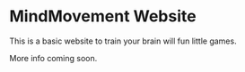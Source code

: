 # MindMovement Website
This is a basic website to train your brain will fun little games.

More info coming soon.